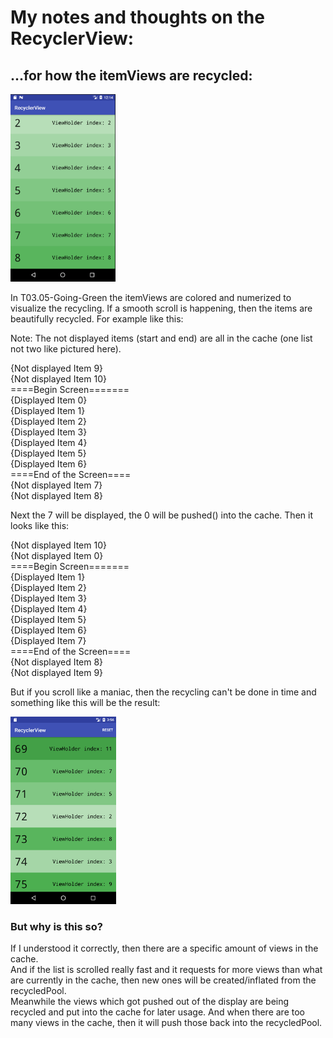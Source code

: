 # My notes and thoughts on the RecyclerView:

## ...for how the itemViews are recycled:

<img src="https://github.com/BeatingAngel/UdacityAndroidChallenge/blob/master/Notes-images/Lesson03/RecyclerView-smoothScroll.png?raw=true" alt="RecyclerView on smooth scrolling" height="300"/>

In T03.05-Going-Green the itemViews are colored and numerized to visualize the recycling.
If a smooth scroll is happening, then the items are beautifully recycled.
For example like this:  
  
Note: The not displayed items (start and end) are all in the cache (one list not two like pictured here).
  
{Not displayed Item 9}  
{Not displayed Item 10}  
====Begin Screen=======  
{Displayed Item 0}  
{Displayed Item 1}  
{Displayed Item 2}  
{Displayed Item 3}  
{Displayed Item 4}  
{Displayed Item 5}  
{Displayed Item 6}  
====End of the Screen====  
{Not displayed Item 7}  
{Not displayed Item 8}  
  
Next the 7 will be displayed, the 0 will be pushed() into the cache.
Then it looks like this:  
   
{Not displayed Item 10}  
{Not displayed Item 0}  
====Begin Screen=======  
{Displayed Item 1}  
{Displayed Item 2}  
{Displayed Item 3}  
{Displayed Item 4}  
{Displayed Item 5}  
{Displayed Item 6}  
{Displayed Item 7}  
====End of the Screen====  
{Not displayed Item 8}  
{Not displayed Item 9}  
  
But if you scroll like a maniac, then the recycling can't be done in time and something like this will be the result:

<img src="https://github.com/BeatingAngel/UdacityAndroidChallenge/blob/master/Notes-images/Lesson03/RecyclerView-maniacScroll.png?raw=true" alt="RecyclerView on maniac scrolling" height="300"/>

### But why is this so?
If I understood it correctly, then there are a specific amount of views in the cache.  
And if the list is scrolled really fast and it requests for more views than what are currently in the cache, then new ones will be created/inflated from the recycledPool.  
Meanwhile the views which got pushed out of the display are being recycled and put into the cache for later usage. And when there are too many views in the cache, then it will push those back into the recycledPool.
